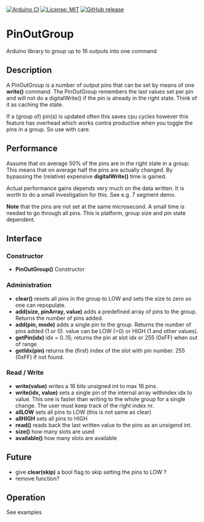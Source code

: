 
[![Arduino CI](https://github.com/RobTillaart/PinOutGroup/workflows/Arduino%20CI/badge.svg)](https://github.com/marketplace/actions/arduino_ci)
[![License: MIT](https://img.shields.io/badge/license-MIT-green.svg)](https://github.com/RobTillaart/PinOutGroup/blob/master/LICENSE)
[![GitHub release](https://img.shields.io/github/release/RobTillaart/PinOutGroup.svg?maxAge=3600)](https://github.com/RobTillaart/PinOutGroup/releases)

# PinOutGroup

Arduino library to group up to 16 outputs into one command

## Description

A PinOutGroup is a number of output pins that can be set by means of one **write()** command.
The PinOutGroup remembers the last values set per pin and will not do a digitalWrite()
if the pin is already in the right state. Think of it as caching the state.

If a (group of) pin(s) is updated often this saves cpu cycles however this feature 
has overhead which works contra productive when you toggle the pins in a group. 
So use with care.

## Performance 

Assume that on average 50% of the pins are in the right state in a group. 
This means that on average half the pins are actually changed. By bypassing
the (relative) expensive **digitalWrite()** time is gained. 

Actual performance gains depends very much on the data written. 
It is worth to do a small investigation for this. See e.g. 7 segment demo.

**Note** that the pins are not set at the same microsecond.
A small time is needed to go through all pins. 
This is platform, group size  and pin state dependent.


## Interface

### Constructor

- **PinOutGroup()** Constructor

### Administration

- **clear()** resets all pins in the group to LOW and sets the size to zero
so one can repopulate.
- **add(size, pinArray, value)** adds a predefined array of pins to the group. Returns the number of pins added.
- **add(pin, mode)** adds a single pin to the group. Returns the number of pins added (1 or 0). value can be LOW (=0) or HIGH (1 and other values).
- **getPin(idx)** idx = 0..15; returns the pin at slot idx or 255 (0xFF) when out of range
- **getIdx(pin)** returns the (first) index of the slot with pin number. 255 (0xFF) if not found.

### Read / Write

- **write(value)** writes a 16 bits unsigned int to max 16 pins.
- **write(idx, value)** sets a single pin of the internal array withindex 
idx to value. This one is faster than writing to the whole group for a single
change. The user must keep track of the right index nr.
- **allLOW** sets all pins to LOW (this is not same as clear)
- **allHIGH** sets all pins to HIGH
- **read()** reads back the last written value to the pins as an unsigend int.
- **size()** how many slots are used
- **available()** how many slots are available


## Future

- give **clear(skip)** a bool flag to skip setting the pins to LOW ?
- remove function? 

## Operation

See examples

